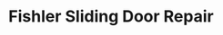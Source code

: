 ---
title: "Fishler Sliding Door Repair"
url: /coral-springs/fishler-sliding-door-repair/
shop: hardware
---